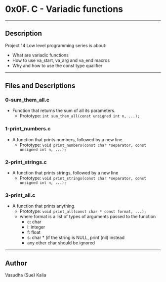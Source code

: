 # 0x0F. C - Variadic functions
---
## Description

Project 14 Low level programming series is about:
* What are variadic functions
* How to use va_start, va_arg and va_end macros
* Why and how to use the const type qualifier
---
## Files and Descriptions

### 0-sum_them_all.c
* Function that returns the sum of all its parameters.
  * Prototype: ```int sum_them_all(const unsigned int n, ...);```

### 1-print_numbers.c
* A function that prints numbers, followed by a new line.
    * Prototype: ```void print_numbers(const char *separator, const unsigned int n, ...);```

### 2-print_strings.c
* A function that prints strings, followed by a new line
    * Prototype: ```void print_strings(const char *separator, const unsigned int n, ...);```

### 3-print_all.c
* A function that prints anything.
    * Prototype: ```void print_all(const char * const format, ...);```
    * where format is a list of types of arguments passed to the function
      * c: char
      * i: integer
      * f: float
      * s: char * (if the string is NULL, print (nil) instead
      * any other char should be ignored

---
## Author
Vasudha (Sue) Kalia 